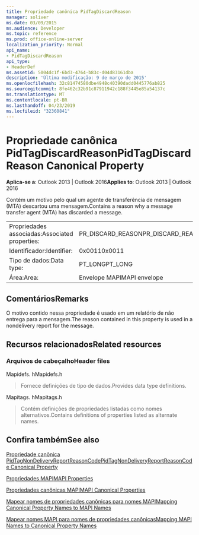 ```yaml
---
title: Propriedade canônica PidTagDiscardReason
manager: soliver
ms.date: 03/09/2015
ms.audience: Developer
ms.topic: reference
ms.prod: office-online-server
localization_priority: Normal
api_name:
- PidTagDiscardReason
api_type:
- HeaderDef
ms.assetid: 5004dc1f-6bd3-4764-b83c-d04d83161dba
description: 'Última modificação: 9 de março de 2015'
ms.openlocfilehash: 32c81474580dbe4948c40390dadd0445776ab825
ms.sourcegitcommit: 8fe462c32b91c87911942c188f3445e85a54137c
ms.translationtype: MT
ms.contentlocale: pt-BR
ms.lasthandoff: 04/23/2019
ms.locfileid: "32360841"
---
```

# <a name="pidtagdiscardreason-canonical-property"></a><span data-ttu-id="c1539-103">Propriedade canônica PidTagDiscardReason</span><span class="sxs-lookup"><span data-stu-id="c1539-103">PidTagDiscardReason Canonical Property</span></span>

  
  
<span data-ttu-id="c1539-104">**Aplica-se a**: Outlook 2013 | Outlook 2016</span><span class="sxs-lookup"><span data-stu-id="c1539-104">**Applies to**: Outlook 2013 | Outlook 2016</span></span> 
  
<span data-ttu-id="c1539-105">Contém um motivo pelo qual um agente de transferência de mensagem (MTA) descartou uma mensagem.</span><span class="sxs-lookup"><span data-stu-id="c1539-105">Contains a reason why a message transfer agent (MTA) has discarded a message.</span></span> 
  
|||
|:-----|:-----|
|<span data-ttu-id="c1539-106">Propriedades associadas:</span><span class="sxs-lookup"><span data-stu-id="c1539-106">Associated properties:</span></span>  <br/> |<span data-ttu-id="c1539-107">PR_DISCARD_REASON</span><span class="sxs-lookup"><span data-stu-id="c1539-107">PR_DISCARD_REASON</span></span>  <br/> |
|<span data-ttu-id="c1539-108">Identificador:</span><span class="sxs-lookup"><span data-stu-id="c1539-108">Identifier:</span></span>  <br/> |<span data-ttu-id="c1539-109">0x0011</span><span class="sxs-lookup"><span data-stu-id="c1539-109">0x0011</span></span>  <br/> |
|<span data-ttu-id="c1539-110">Tipo de dados:</span><span class="sxs-lookup"><span data-stu-id="c1539-110">Data type:</span></span>  <br/> |<span data-ttu-id="c1539-111">PT_LONG</span><span class="sxs-lookup"><span data-stu-id="c1539-111">PT_LONG</span></span>  <br/> |
|<span data-ttu-id="c1539-112">Área:</span><span class="sxs-lookup"><span data-stu-id="c1539-112">Area:</span></span>  <br/> |<span data-ttu-id="c1539-113">Envelope MAPI</span><span class="sxs-lookup"><span data-stu-id="c1539-113">MAPI envelope</span></span>  <br/> |
   
## <a name="remarks"></a><span data-ttu-id="c1539-114">Comentários</span><span class="sxs-lookup"><span data-stu-id="c1539-114">Remarks</span></span>

<span data-ttu-id="c1539-115">O motivo contido nessa propriedade é usado em um relatório de não entrega para a mensagem.</span><span class="sxs-lookup"><span data-stu-id="c1539-115">The reason contained in this property is used in a nondelivery report for the message.</span></span>
  
## <a name="related-resources"></a><span data-ttu-id="c1539-116">Recursos relacionados</span><span class="sxs-lookup"><span data-stu-id="c1539-116">Related resources</span></span>

### <a name="header-files"></a><span data-ttu-id="c1539-117">Arquivos de cabeçalho</span><span class="sxs-lookup"><span data-stu-id="c1539-117">Header files</span></span>

<span data-ttu-id="c1539-118">Mapidefs. h</span><span class="sxs-lookup"><span data-stu-id="c1539-118">Mapidefs.h</span></span>
  
> <span data-ttu-id="c1539-119">Fornece definições de tipo de dados.</span><span class="sxs-lookup"><span data-stu-id="c1539-119">Provides data type definitions.</span></span>
    
<span data-ttu-id="c1539-120">Mapitags. h</span><span class="sxs-lookup"><span data-stu-id="c1539-120">Mapitags.h</span></span>
  
> <span data-ttu-id="c1539-121">Contém definições de propriedades listadas como nomes alternativos.</span><span class="sxs-lookup"><span data-stu-id="c1539-121">Contains definitions of properties listed as alternate names.</span></span>
    
## <a name="see-also"></a><span data-ttu-id="c1539-122">Confira também</span><span class="sxs-lookup"><span data-stu-id="c1539-122">See also</span></span>



[<span data-ttu-id="c1539-123">Propriedade canônica PidTagNonDeliveryReportReasonCode</span><span class="sxs-lookup"><span data-stu-id="c1539-123">PidTagNonDeliveryReportReasonCode Canonical Property</span></span>](pidtagnondeliveryreportreasoncode-canonical-property.md)


[<span data-ttu-id="c1539-124">Propriedades MAPI</span><span class="sxs-lookup"><span data-stu-id="c1539-124">MAPI Properties</span></span>](mapi-properties.md)
  
[<span data-ttu-id="c1539-125">Propriedades canônicas MAPI</span><span class="sxs-lookup"><span data-stu-id="c1539-125">MAPI Canonical Properties</span></span>](mapi-canonical-properties.md)
  
[<span data-ttu-id="c1539-126">Mapear nomes de propriedades canônicas para nomes MAPI</span><span class="sxs-lookup"><span data-stu-id="c1539-126">Mapping Canonical Property Names to MAPI Names</span></span>](mapping-canonical-property-names-to-mapi-names.md)
  
[<span data-ttu-id="c1539-127">Mapear nomes MAPI para nomes de propriedades canônicas</span><span class="sxs-lookup"><span data-stu-id="c1539-127">Mapping MAPI Names to Canonical Property Names</span></span>](mapping-mapi-names-to-canonical-property-names.md)

